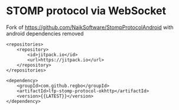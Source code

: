 # STOMP protocol via WebSocket

Fork of https://github.com/NaikSoftware/StompProtocolAndroid with android dependencies removed

	<repositories>
		<repository>
		    <id>jitpack.io</id>
		    <url>https://jitpack.io</url>
		</repository>
	</repositories>
  
  	<dependency>
	    <groupId>com.github.regbo</groupId>
	    <artifactId>lfp-stomp-protocol-okhttp</artifactId>
	    <version>{{LATEST}}</version>
	</dependency>

